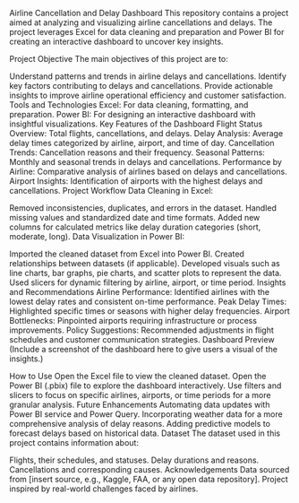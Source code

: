 Airline Cancellation and Delay Dashboard
This repository contains a project aimed at analyzing and visualizing airline cancellations and delays. The project leverages Excel for data cleaning and preparation and Power BI for creating an interactive dashboard to uncover key insights.

Project Objective
The main objectives of this project are to:

Understand patterns and trends in airline delays and cancellations.
Identify key factors contributing to delays and cancellations.
Provide actionable insights to improve airline operational efficiency and customer satisfaction.
Tools and Technologies
Excel: For data cleaning, formatting, and preparation.
Power BI: For designing an interactive dashboard with insightful visualizations.
Key Features of the Dashboard
Flight Status Overview: Total flights, cancellations, and delays.
Delay Analysis: Average delay times categorized by airline, airport, and time of day.
Cancellation Trends: Cancellation reasons and their frequency.
Seasonal Patterns: Monthly and seasonal trends in delays and cancellations.
Performance by Airline: Comparative analysis of airlines based on delays and cancellations.
Airport Insights: Identification of airports with the highest delays and cancellations.
Project Workflow
Data Cleaning in Excel:

Removed inconsistencies, duplicates, and errors in the dataset.
Handled missing values and standardized date and time formats.
Added new columns for calculated metrics like delay duration categories (short, moderate, long).
Data Visualization in Power BI:

Imported the cleaned dataset from Excel into Power BI.
Created relationships between datasets (if applicable).
Developed visuals such as line charts, bar graphs, pie charts, and scatter plots to represent the data.
Used slicers for dynamic filtering by airline, airport, or time period.
Insights and Recommendations
Airline Performance: Identified airlines with the lowest delay rates and consistent on-time performance.
Peak Delay Times: Highlighted specific times or seasons with higher delay frequencies.
Airport Bottlenecks: Pinpointed airports requiring infrastructure or process improvements.
Policy Suggestions: Recommended adjustments in flight schedules and customer communication strategies.
Dashboard Preview
(Include a screenshot of the dashboard here to give users a visual of the insights.)

How to Use
Open the Excel file to view the cleaned dataset.
Open the Power BI (.pbix) file to explore the dashboard interactively.
Use filters and slicers to focus on specific airlines, airports, or time periods for a more granular analysis.
Future Enhancements
Automating data updates with Power BI service and Power Query.
Incorporating weather data for a more comprehensive analysis of delay reasons.
Adding predictive models to forecast delays based on historical data.
Dataset
The dataset used in this project contains information about:

Flights, their schedules, and statuses.
Delay durations and reasons.
Cancellations and corresponding causes.
Acknowledgements
Data sourced from [insert source, e.g., Kaggle, FAA, or any open data repository].
Project inspired by real-world challenges faced by airlines.
